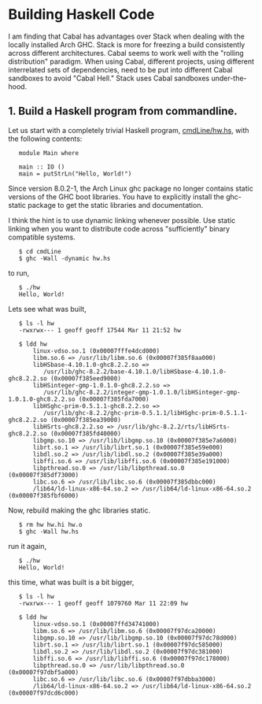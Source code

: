 # Building Haskell Code
I am finding that Cabal has advantages over Stack when dealing with
the locally installed Arch GHC.  Stack is more for freezing a build
consistently across different architectures.  Cabal seems to work well with
the "rolling distribution" paradigm.  When using Cabal, different projects,
using different interrelated sets of dependencies, need to be put into
different Cabal sandboxes to avoid "Cabal Hell."  Stack uses Cabal sandboxes
under-the-hood.

## 1. Build a Haskell program from commandline.
Let us start with a completely trivial Haskell program,
[cmdLine/hw.hs](cmdLine/hw.hs),
with the following contents:
```
   module Main where

   main :: IO ()
   main = putStrLn("Hello, World!")
```
Since version 8.0.2-1, the Arch Linux ghc package no longer contains static
versions of the GHC boot libraries.  You have to explicitly install the
ghc-static package to get the static libraries and documentation.

I think the hint is to use dynamic linking whenever possible.  Use static
linking when you want to distribute code across "sufficiently" binary
compatible systems.
```
   $ cd cmdLine
   $ ghc -Wall -dynamic hw.hs 
``` 
to run,
```
   $ ./hw 
   Hello, World!
```
Lets see what was built,
```
   $ ls -l hw
   -rwxrwx--- 1 geoff geoff 17544 Mar 11 21:52 hw

   $ ldd hw
       linux-vdso.so.1 (0x00007fffe4dcd000)
       libm.so.6 => /usr/lib/libm.so.6 (0x00007f385f8aa000)
       libHSbase-4.10.1.0-ghc8.2.2.so =>
          /usr/lib/ghc-8.2.2/base-4.10.1.0/libHSbase-4.10.1.0-ghc8.2.2.so (0x00007f385eed9000)
       libHSinteger-gmp-1.0.1.0-ghc8.2.2.so =>
          /usr/lib/ghc-8.2.2/integer-gmp-1.0.1.0/libHSinteger-gmp-1.0.1.0-ghc8.2.2.so (0x00007f385fda7000)
       libHSghc-prim-0.5.1.1-ghc8.2.2.so =>
          /usr/lib/ghc-8.2.2/ghc-prim-0.5.1.1/libHSghc-prim-0.5.1.1-ghc8.2.2.so (0x00007f385ea39000)
       libHSrts-ghc8.2.2.so => /usr/lib/ghc-8.2.2/rts/libHSrts-ghc8.2.2.so (0x00007f385fd40000)
       libgmp.so.10 => /usr/lib/libgmp.so.10 (0x00007f385e7a6000)
       librt.so.1 => /usr/lib/librt.so.1 (0x00007f385e59e000)
       libdl.so.2 => /usr/lib/libdl.so.2 (0x00007f385e39a000)
       libffi.so.6 => /usr/lib/libffi.so.6 (0x00007f385e191000)
       libpthread.so.0 => /usr/lib/libpthread.so.0 (0x00007f385df73000)
       libc.so.6 => /usr/lib/libc.so.6 (0x00007f385dbbc000)
       /lib64/ld-linux-x86-64.so.2 => /usr/lib64/ld-linux-x86-64.so.2 (0x00007f385fbf6000)
```
Now, rebuild making the ghc libraries static.
```
   $ rm hw hw.hi hw.o
   $ ghc -Wall hw.hs 
```
run it again,
```
   $ ./hw
   Hello, World!
```
this time, what was built is a bit bigger,
```
   $ ls -l hw
   -rwxrwx--- 1 geoff geoff 1079760 Mar 11 22:09 hw

   $ ldd hw
       linux-vdso.so.1 (0x00007ffd34741000)
       libm.so.6 => /usr/lib/libm.so.6 (0x00007f97dca20000)
       libgmp.so.10 => /usr/lib/libgmp.so.10 (0x00007f97dc78d000)
       librt.so.1 => /usr/lib/librt.so.1 (0x00007f97dc585000)
       libdl.so.2 => /usr/lib/libdl.so.2 (0x00007f97dc381000)
       libffi.so.6 => /usr/lib/libffi.so.6 (0x00007f97dc178000)
       libpthread.so.0 => /usr/lib/libpthread.so.0 (0x00007f97dbf5a000)
       libc.so.6 => /usr/lib/libc.so.6 (0x00007f97dbba3000)
       /lib64/ld-linux-x86-64.so.2 => /usr/lib64/ld-linux-x86-64.so.2 (0x00007f97dcd6c000)
```
